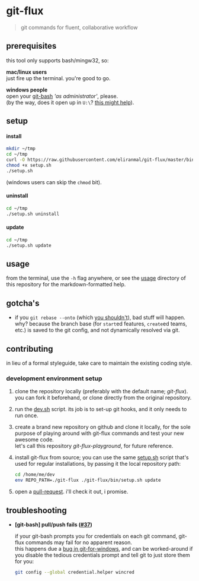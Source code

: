 
# git-flux

> git commands for fluent, collaborative workflow


## prerequisites

this tool only supports bash/mingw32, so:

**mac/linux users**  
just fire up the terminal. you're good to go.

**windows people**  
open your [git-bash][1] *'as administrator'*, please.  
(by the way, does it open up in `U:\`? [this might help][3]).


## setup

#### install

```sh
mkdir ~/tmp
cd ~/tmp
curl -O https://raw.githubusercontent.com/eliranmal/git-flux/master/bin/setup.sh
chmod +x setup.sh
./setup.sh
```

(windows users can skip the `chmod` bit).

#### uninstall

```sh
cd ~/tmp
./setup.sh uninstall
```

#### update

```sh
cd ~/tmp
./setup.sh update
```


## usage

from the terminal, use the `-h` flag anywhere, or see the [usage][4] 
directory of this repository for the markdown-formatted help.


## gotcha's

- if you `git rebase --onto` (which [you shouldn't][2]), bad stuff will 
happen. why? because the branch base (for `start`ed features, `create`ed 
teams, etc.) is saved to the git config, and not dynamically resolved via git.


## contributing

in lieu of a formal styleguide, take care to maintain the existing coding style.

### development environment setup

1. clone the repository locally (preferably with the default name; *git-flux*). 
you can fork it beforehand, or clone directly from the original repository.

1. run the [dev.sh][7] script. its job is to set-up git hooks, and it 
only needs to run once.

1. create a brand new repository on github and clone it locally, for 
the sole purpose of playing around with git-flux commands and test your 
new awesome code.  
let's call this repository *git-flux-playground*, for future reference.

1. install git-flux from source; you can use the same [setup.sh][8] 
script that's used for regular installations, by passing it the local 
repository path:
   
   ```sh
   cd /home/me/dev
   env REPO_PATH=./git-flux ./git-flux/bin/setup.sh update
   ```

1. open a [pull-request][9]. i'll check it out, i promise.


## troubleshooting

- **\[git-bash\] pull/push fails ([#37][6])**
  
  if your git-bash prompts you for credentials on each git command, 
  git-flux commands may fail for no apparent reason.  
  this happens due a [bug in git-for-windows][5], and can be worked-around
  if you disable the tedious credentials prompt and tell git to just 
  store them for you:
  
  ```sh
  git config --global credential.helper wincred
  ```







[1]: https://git-scm.com/download/win
[2]: https://git-scm.com/book/en/v2/Git-Branching-Rebasing#_rebase_peril
[3]: https://danlimerick.wordpress.com/2011/07/11/git-for-windows-tip-setting-home-and-the-startup-directory/
[4]: /usage
[5]: https://github.com/git-for-windows/git/issues/327
[6]: https://github.com/eliranmal/git-flux/issues/37
[7]: /bin/dev.sh
[8]: /bin/setup.sh
[9]: https://github.com/eliranmal/git-flux/compare
